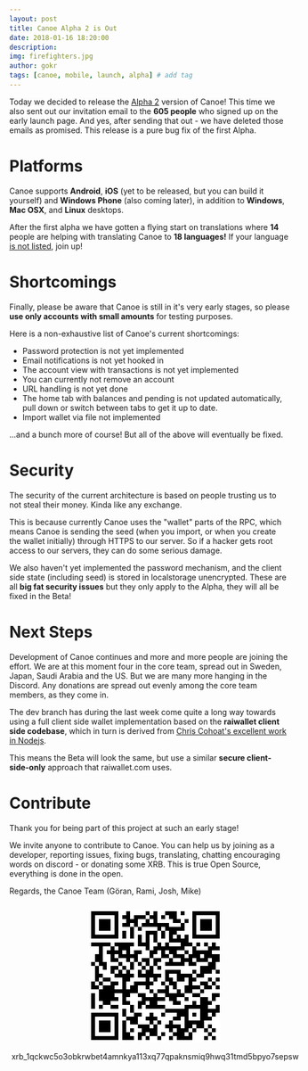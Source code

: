 ```yaml
---
layout: post
title: Canoe Alpha 2 is Out 
date: 2018-01-16 18:20:00
description: 
img: firefighters.jpg  
author: gokr 
tags: [canoe, mobile, launch, alpha] # add tag
---
```


Today we decided to release the [Alpha 2](https://github.com/getcanoe/canoe/releases/tag/v.0.2.0) version of Canoe! This time we also sent out our invitation email to the **605 people** who signed up on the early launch page. And yes, after sending that out - we have deleted those emails as promised. This release is a pure bug fix of the first Alpha.

<!--more-->

# Platforms
Canoe supports **Android**, **iOS** (yet to be released, but you can build it yourself) and **Windows Phone** (also coming later), in addition to **Windows**, **Mac OSX**, and **Linux** desktops.

After the first alpha we have gotten a flying start on translations where **14** people are helping with translating Canoe to **18 languages!** If your language [is not listed](https://poeditor.com/join/project/cnSZa85DRN), join up!

# Shortcomings
Finally, please be aware that Canoe is still in it's very early stages, so please **use only accounts with small amounts** for testing purposes.

Here is a non-exhaustive list of Canoe's current shortcomings:

* Password protection is not yet implemented
* Email notifications is not yet hooked in
* The account view with transactions is not yet implemented
* You can currently not remove an account
* URL handling is not yet done
* The home tab with balances and pending is not updated automatically, pull down or switch between tabs to get it up to date.
* Import wallet via file not implemented

...and a bunch more of course! But all of the above will eventually be fixed.

# Security
The security of the current architecture is based on people trusting us to not steal their money. Kinda like any exchange.

This is because currently Canoe uses the "wallet" parts of the RPC, which means Canoe is sending the seed (when you import, or when you create the wallet initially) through HTTPS to our server. So if a hacker gets root access to our servers, they can do some serious damage.

We also haven't yet implemented the password mechanism, and the client side state (including seed) is stored in localstorage unencrypted. These are all **big fat security issues** but they only apply to the Alpha, they will all be fixed in the Beta!

# Next Steps
Development of Canoe continues and more and more people are joining the effort. We are at this moment four in the core team, spread out in Sweden, Japan, Saudi Arabia and the US. But we are many more hanging in the Discord. Any donations are spread out evenly among the core team members, as they come in.

The dev branch has during the last week come quite a long way towards using a full client side wallet implementation based on the **raiwallet client side codebase**, which in turn is derived from [Chris Cohoat's excellent work in Nodejs](https://github.com/chriscohoat/rai-wallet).

This means the Beta will look the same, but use a similar **secure client-side-only** approach that raiwallet.com uses.

# Contribute
Thank you for being part of this project at such an early stage!

We invite anyone to contribute to Canoe. You can help us by joining as a developer, reporting issues, fixing bugs, translating, chatting encouraging words on discord - or donating some XRB. This is true Open Source, everything is done in the open.

Regards, the Canoe Team (Göran, Rami, Josh, Mike)

<div style="margin: auto; width: 100%; padding: 10px">
<img src="/assets/img/donate.png" style="display: block;margin-left: auto;margin-right: auto;"/><br>
<div style="display:flex;align-items:center;justify-content:center;">
<bold>xrb_1qckwc5o3obkrwbet4amnkya113xq77qpaknsmiq9hwq31tmd5bpyo7sepsw</bold>
</div>
</div>
